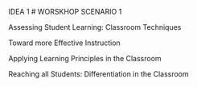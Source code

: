 IDEA 1 # WORSKHOP
     SCENARIO 1

Assessing Student Learning: Classroom Techniques

Toward more Effective Instruction 

Applying Learning Principles in the Classroom

Reaching all Students: Differentiation in the Classroom


